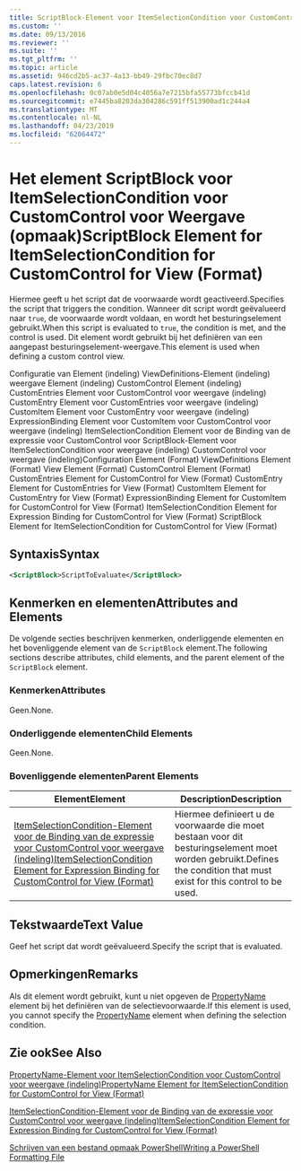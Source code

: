 ```yaml
---
title: ScriptBlock-Element voor ItemSelectionCondition voor CustomControl voor weergave (indeling) | Microsoft Docs
ms.custom: ''
ms.date: 09/13/2016
ms.reviewer: ''
ms.suite: ''
ms.tgt_pltfrm: ''
ms.topic: article
ms.assetid: 946cd2b5-ac37-4a13-bb49-29fbc70ec8d7
caps.latest.revision: 6
ms.openlocfilehash: 0c07ab0e5d04c4056a7e7215bfa55773bfccb41d
ms.sourcegitcommit: e7445ba8203da304286c591ff513900ad1c244a4
ms.translationtype: MT
ms.contentlocale: nl-NL
ms.lasthandoff: 04/23/2019
ms.locfileid: "62064472"
---
```

# <a name="scriptblock-element-for-itemselectioncondition-for-customcontrol-for-view-format"></a><span data-ttu-id="49226-102">Het element ScriptBlock voor ItemSelectionCondition voor CustomControl voor Weergave (opmaak)</span><span class="sxs-lookup"><span data-stu-id="49226-102">ScriptBlock Element for ItemSelectionCondition for CustomControl for View (Format)</span></span>

<span data-ttu-id="49226-103">Hiermee geeft u het script dat de voorwaarde wordt geactiveerd.</span><span class="sxs-lookup"><span data-stu-id="49226-103">Specifies the script that triggers the condition.</span></span> <span data-ttu-id="49226-104">Wanneer dit script wordt geëvalueerd naar `true`, de voorwaarde wordt voldaan, en wordt het besturingselement gebruikt.</span><span class="sxs-lookup"><span data-stu-id="49226-104">When this script is evaluated to `true`, the condition is met, and the control is used.</span></span> <span data-ttu-id="49226-105">Dit element wordt gebruikt bij het definiëren van een aangepast besturingselement-weergave.</span><span class="sxs-lookup"><span data-stu-id="49226-105">This element is used when defining a custom control view.</span></span>

<span data-ttu-id="49226-106">Configuratie van Element (indeling) ViewDefinitions-Element (indeling) weergave Element (indeling) CustomControl Element (indeling) CustomEntries Element voor CustomControl voor weergave (indeling) CustomEntry Element voor CustomEntries voor weergave (indeling) CustomItem Element voor CustomEntry voor weergave (indeling) ExpressionBinding Element voor CustomItem voor CustomControl voor weergave (indeling) ItemSelectionCondition Element voor de Binding van de expressie voor CustomControl voor ScriptBlock-Element voor ItemSelectionCondition voor weergave (indeling) CustomControl voor weergave (indeling)</span><span class="sxs-lookup"><span data-stu-id="49226-106">Configuration Element (Format) ViewDefinitions Element (Format) View Element (Format) CustomControl Element (Format) CustomEntries Element for CustomControl for View (Format) CustomEntry Element for CustomEntries for View (Format) CustomItem Element for CustomEntry for View (Format) ExpressionBinding Element for CustomItem for CustomControl for View (Format) ItemSelectionCondition Element for Expression Binding for CustomControl for View (Format) ScriptBlock Element for ItemSelectionCondition for CustomControl for View (Format)</span></span>

## <a name="syntax"></a><span data-ttu-id="49226-107">Syntaxis</span><span class="sxs-lookup"><span data-stu-id="49226-107">Syntax</span></span>

```xml
<ScriptBlock>ScriptToEvaluate</ScriptBlock>
```

## <a name="attributes-and-elements"></a><span data-ttu-id="49226-108">Kenmerken en elementen</span><span class="sxs-lookup"><span data-stu-id="49226-108">Attributes and Elements</span></span>

<span data-ttu-id="49226-109">De volgende secties beschrijven kenmerken, onderliggende elementen en het bovenliggende element van de `ScriptBlock` element.</span><span class="sxs-lookup"><span data-stu-id="49226-109">The following sections describe attributes, child elements, and the parent element of the `ScriptBlock` element.</span></span>

### <a name="attributes"></a><span data-ttu-id="49226-110">Kenmerken</span><span class="sxs-lookup"><span data-stu-id="49226-110">Attributes</span></span>

<span data-ttu-id="49226-111">Geen.</span><span class="sxs-lookup"><span data-stu-id="49226-111">None.</span></span>

### <a name="child-elements"></a><span data-ttu-id="49226-112">Onderliggende elementen</span><span class="sxs-lookup"><span data-stu-id="49226-112">Child Elements</span></span>

<span data-ttu-id="49226-113">Geen.</span><span class="sxs-lookup"><span data-stu-id="49226-113">None.</span></span>

### <a name="parent-elements"></a><span data-ttu-id="49226-114">Bovenliggende elementen</span><span class="sxs-lookup"><span data-stu-id="49226-114">Parent Elements</span></span>

|<span data-ttu-id="49226-115">Element</span><span class="sxs-lookup"><span data-stu-id="49226-115">Element</span></span>|<span data-ttu-id="49226-116">Description</span><span class="sxs-lookup"><span data-stu-id="49226-116">Description</span></span>|
|-------------|-----------------|
|[<span data-ttu-id="49226-117">ItemSelectionCondition-Element voor de Binding van de expressie voor CustomControl voor weergave (indeling)</span><span class="sxs-lookup"><span data-stu-id="49226-117">ItemSelectionCondition Element for Expression Binding for CustomControl for View (Format)</span></span>](./itemselectioncondition-element-for-expressionbinding-for-customcontrol-format.md)|<span data-ttu-id="49226-118">Hiermee definieert u de voorwaarde die moet bestaan voor dit besturingselement moet worden gebruikt.</span><span class="sxs-lookup"><span data-stu-id="49226-118">Defines the condition that must exist for this control to be used.</span></span>|

## <a name="text-value"></a><span data-ttu-id="49226-119">Tekstwaarde</span><span class="sxs-lookup"><span data-stu-id="49226-119">Text Value</span></span>

<span data-ttu-id="49226-120">Geef het script dat wordt geëvalueerd.</span><span class="sxs-lookup"><span data-stu-id="49226-120">Specify the script that is evaluated.</span></span>

## <a name="remarks"></a><span data-ttu-id="49226-121">Opmerkingen</span><span class="sxs-lookup"><span data-stu-id="49226-121">Remarks</span></span>

<span data-ttu-id="49226-122">Als dit element wordt gebruikt, kunt u niet opgeven de [PropertyName](./propertyname-element-for-itemselectioncondition-for-customcontrol-for-view-format.md) element bij het definiëren van de selectievoorwaarde.</span><span class="sxs-lookup"><span data-stu-id="49226-122">If this element is used, you cannot specify the [PropertyName](./propertyname-element-for-itemselectioncondition-for-customcontrol-for-view-format.md) element when defining the selection condition.</span></span>

## <a name="see-also"></a><span data-ttu-id="49226-123">Zie ook</span><span class="sxs-lookup"><span data-stu-id="49226-123">See Also</span></span>

[<span data-ttu-id="49226-124">PropertyName-Element voor ItemSelectionCondition voor CustomControl voor weergave (indeling)</span><span class="sxs-lookup"><span data-stu-id="49226-124">PropertyName Element for ItemSelectionCondition for CustomControl for View (Format)</span></span>](./propertyname-element-for-itemselectioncondition-for-customcontrol-for-view-format.md)

[<span data-ttu-id="49226-125">ItemSelectionCondition-Element voor de Binding van de expressie voor CustomControl voor weergave (indeling)</span><span class="sxs-lookup"><span data-stu-id="49226-125">ItemSelectionCondition Element for Expression Binding for CustomControl for View (Format)</span></span>](./itemselectioncondition-element-for-expressionbinding-for-customcontrol-format.md)

[<span data-ttu-id="49226-126">Schrijven van een bestand opmaak PowerShell</span><span class="sxs-lookup"><span data-stu-id="49226-126">Writing a PowerShell Formatting File</span></span>](./writing-a-powershell-formatting-file.md)
